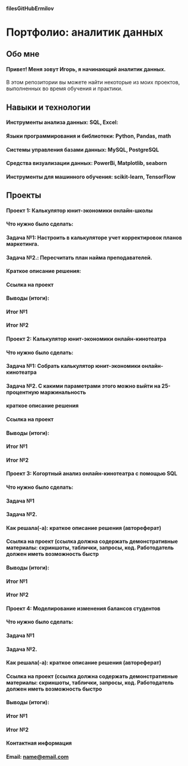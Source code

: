 #### filesGitHubErmilov
#       Портфолио: аналитик данных

##   Обо мне

#### Привет! Меня зовут Игорь, я начинающий аналитик данных.
В этом репозитории вы можете найти некоторые из моих проектов, выполненных во время обучения и практики.

##   Навыки и технологии
####    Инструменты анализа данных: SQL, Excel:
####    Языки программирования и библиотеки: Python, Pandas, math
####    Системы управления базами данных: MySQL, PostgreSQL
####    Средства визуализации данных: PowerBi, Matplotlib, seaborn
####    Инструменты для машинного обучения: scikit-learn, TensorFlow

##   Проекты

####    Проект 1: Калькулятор юнит-экономики онлайн-школы

####    Что нужно было сделать:
####       Задача №1:  Настроить в калькуляторе учет корректировок планов маркетинга.
####       Задача №2.: Пересчитать план найма преподавателей.

####    Краткое описание решения:
####    Ссылка на проект
####    Выводы (итоги):
####    Итог №1
####    Итог №2

####    Проект 2: Калькулятор юнит-экономики онлайн-кинотеатра

####    Что нужно было сделать:
####       Задача №1:  Собрать калькулятор юнит-экономики онлайн-кинотеатра
####       Задача №2.  С какими параметрами этого можно выйти на 25-процентную маржинальность

####     краткое описание решения
####    Ссылка на проект
####    Выводы (итоги):
####    Итог №1
####    Итог №2

####    Проект 3: Когортный анализ онлайн-кинотеатра с помощью SQL

####    Что нужно было сделать:
####       Задача №1
####       Задача №2.
####    Как решала(-а): краткое описание решения (автореферат)

####    Ссылка на проект (ссылка должна содержать демонстративные материалы: скриншоты, таблички, запросы, код. Работодатель должен иметь возможность быстр    

####    Выводы (итоги):

####    Итог №1
####    Итог №2


####    Проект 4: Моделирование изменения балансов студентов

####    Что нужно было сделать:

####    Задача №1
####    Задача №2.
####    Как решала(-а): краткое описание решения (автореферат)

####    Ссылка на проект (ссылка должна содержать демонстративные материалы: скриншоты, таблички, запросы, код. Работодатель должен иметь возможность быстро

####    Выводы (итоги):

####    Итог №1
####    Итог №2
####    Контактная информация
####    Email: name@email.com
